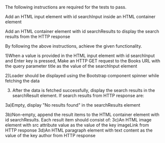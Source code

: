 The following instructions are required for the tests to pass.

Add an HTML input element with id searchInput inside an HTML container element

Add an HTML container element with id searchResults to display the search results from the HTTP response

By following the above instructions, achieve the given functionality.

1)When a value is provided in the HTML input element with id searchInput and Enter key is pressed,
Make an HTTP GET request to the Books URL with the query parameter title as the value of the searchInput element

2)Loader should be displayed using the Bootstrap component spinner while fetching the data

3) After the data is fetched successfully, display the search results in the searchResult element. If search results from HTTP response are:

3a)Empty, display "No results found" in the searchResults element

3b)Non-empty, append the result items to the HTML container element with id searchResults. Each result item should consist of:
3c)An HTML image element with src attribute value as the value of the key imageLink from HTTP response
3d)An HTML paragraph element with text content as the value of the key author from HTTP response

